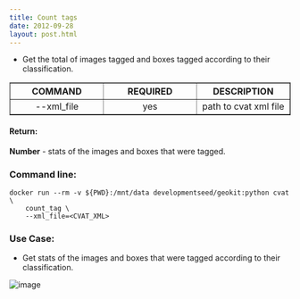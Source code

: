 ```yaml
---
title: Count tags
date: 2012-09-28
layout: post.html
---
```


- Get the total of images tagged and boxes tagged according to their classification.

<table border>
	<tr>
		<th style="width: 30%;">COMMAND</th> 
        <th style="width: 30%;">REQUIRED</th> 
        <th style="width: 30%;">DESCRIPTION</th>
	</tr>
	<tr>
		<td style="text-align: center; vertical-align: middle;">--xml_file</td> 
        <td style="text-align: center; vertical-align: middle;">yes</td>
        <td style="text-align: center; vertical-align: middle;">path to cvat xml file</td>
	</tr>
</table>

#### Return:

**Number** - stats of the images and boxes that were tagged.

### Command line:

```
docker run --rm -v ${PWD}:/mnt/data developmentseed/geokit:python cvat \
    count_tag \
    --xml_file=<CVAT_XML>
```

### Use Case:

- Get stats of the images and boxes that were tagged according to their classification.

![image](https://user-images.githubusercontent.com/19536044/129048712-73989a8c-f5c8-48a3-9601-114d8ac5dd7c.png)
